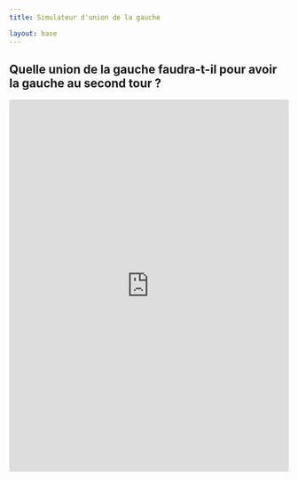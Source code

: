 ```yaml
---
title: Simulateur d'union de la gauche

layout: base
---
```


## Quelle union de la gauche faudra-t-il pour avoir la gauche au second tour ?

<iframe width="100%" height="671" frameborder="0"
  src="https://observablehq.com/embed/@taniki/presidentielles2022-gauche-simulateur?cells=viewof+sondagesNb%2Cviewof+candidatsSelected%2CchallengerChart%2CunionChart%2CchallengerTable%2CunionTable%2CcandidatsTable"></iframe>
